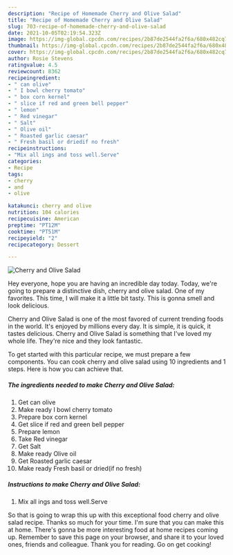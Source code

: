 ```yaml
---
description: "Recipe of Homemade Cherry and Olive Salad"
title: "Recipe of Homemade Cherry and Olive Salad"
slug: 703-recipe-of-homemade-cherry-and-olive-salad
date: 2021-10-05T02:19:54.323Z
image: https://img-global.cpcdn.com/recipes/2b87de2544fa2f6a/680x482cq70/cherry-and-olive-salad-recipe-main-photo.jpg
thumbnail: https://img-global.cpcdn.com/recipes/2b87de2544fa2f6a/680x482cq70/cherry-and-olive-salad-recipe-main-photo.jpg
cover: https://img-global.cpcdn.com/recipes/2b87de2544fa2f6a/680x482cq70/cherry-and-olive-salad-recipe-main-photo.jpg
author: Rosie Stevens
ratingvalue: 4.5
reviewcount: 8362
recipeingredient:
- " can olive"
- " I bowl cherry tomato"
- " box corn kernel"
- " slice if red and green bell pepper"
- " lemon"
- " Red vinegar"
- " Salt"
- " Olive oil"
- " Roasted garlic caesar"
- " Fresh basil or driedif no fresh"
recipeinstructions:
- "Mix all ings and toss well.Serve"
categories:
- Recipe
tags:
- cherry
- and
- olive

katakunci: cherry and olive 
nutrition: 104 calories
recipecuisine: American
preptime: "PT12M"
cooktime: "PT51M"
recipeyield: "2"
recipecategory: Dessert

---
```



![Cherry and Olive Salad](https://img-global.cpcdn.com/recipes/2b87de2544fa2f6a/680x482cq70/cherry-and-olive-salad-recipe-main-photo.jpg)

Hey everyone, hope you are having an incredible day today. Today, we're going to prepare a distinctive dish, cherry and olive salad. One of my favorites. This time, I will make it a little bit tasty. This is gonna smell and look delicious.



Cherry and Olive Salad is one of the most favored of current trending foods in the world. It's enjoyed by millions every day. It is simple, it is quick, it tastes delicious. Cherry and Olive Salad is something that I've loved my whole life. They're nice and they look fantastic.


To get started with this particular recipe, we must prepare a few components. You can cook cherry and olive salad using 10 ingredients and 1 steps. Here is how you can achieve that.

<!--inarticleads1-->

##### The ingredients needed to make Cherry and Olive Salad:

1. Get  can olive
1. Make ready  I bowl cherry tomato
1. Prepare  box corn kernel
1. Get  slice if red and green bell pepper
1. Prepare  lemon
1. Take  Red vinegar
1. Get  Salt
1. Make ready  Olive oil
1. Get  Roasted garlic caesar
1. Make ready  Fresh basil or dried(if no fresh)




<!--inarticleads2-->

##### Instructions to make Cherry and Olive Salad:

1. Mix all ings and toss well.Serve




So that is going to wrap this up with this exceptional food cherry and olive salad recipe. Thanks so much for your time. I'm sure that you can make this at home. There's gonna be more interesting food at home recipes coming up. Remember to save this page on your browser, and share it to your loved ones, friends and colleague. Thank you for reading. Go on get cooking!
